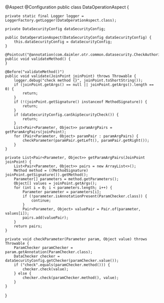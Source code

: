 
@Aspect
@Configuration
public class DataOperationAspect {

    private static final Logger logger = LoggerFactory.getLogger(DataOperationAspect.class);

    private DataSecurityConfig dataSecurityConfig;

    public DataOperationAspect(DataSecurityConfig dataSecurityConfig) {
        this.dataSecurityConfig = dataSecurityConfig;
    }

    @Pointcut("@annotation(com.daimler.otr.common.datasecurity.CheckAuthority)")
    public void validateMethod() {
    }

    @Before("validateMethod()")
    public void validate(JoinPoint joinPoint) throws Throwable {
        logger.debug("check method {}", joinPoint.toShortString());
        if (joinPoint.getArgs() == null || joinPoint.getArgs().length == 0) {
            return;
        }
        if (!(joinPoint.getSignature() instanceof MethodSignature)) {
            return;
        }
        if (dataSecurityConfig.canSkipSecurityCheck()) {
            return;
        }
        List<Pair<Parameter, Object>> paramArgPairs = getParamArgPairs(joinPoint);
        for (Pair<Parameter, Object> paramPair : paramArgPairs) {
            checkParameter(paramPair.getLeft(), paramPair.getRight());
        }
    }

    private List<Pair<Parameter, Object>> getParamArgPairs(JoinPoint joinPoint) {
        List<Pair<Parameter, Object>> pairs = new ArrayList<>();
        Method method = ((MethodSignature) joinPoint.getSignature()).getMethod();
        Parameter[] parameters = method.getParameters();
        Object[] values = joinPoint.getArgs();
        for (int i = 0; i < parameters.length; i++) {
            Parameter parameter = parameters[i];
            if (!parameter.isAnnotationPresent(ParamChecker.class)) {
                continue;
            }
            Pair<Parameter, Object> valuePair = Pair.of(parameter, values[i]);
            pairs.add(valuePair);
        }
        return pairs;
    }

    private void checkParameter(Parameter param, Object value) throws Throwable {
        ParamChecker paramChecker = param.getAnnotation(ParamChecker.class);
        DataChecker checker = dataSecurityConfig.getChecker(paramChecker.value());
        if ("check".equals(paramChecker.method())) {
            checker.check(value);
        } else {
            checker.check(paramChecker.method(), value);
        }
    }
}

